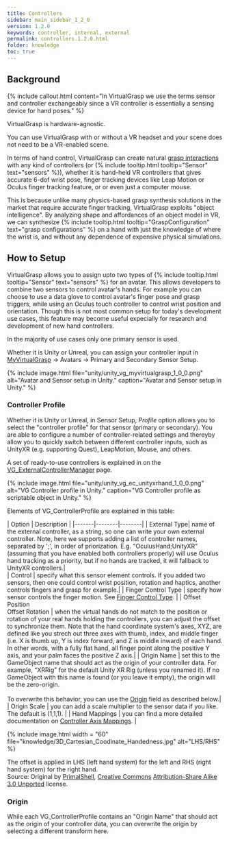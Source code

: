 ```yaml
---
title: Controllers
sidebar: main_sidebar_1_2_0
version: 1.2.0
keywords: controller, internal, external
permalink: controllers.1.2.0.html
folder: knowledge
toc: true
---
```

## Background

{% include callout.html content="In VirtualGrasp we use the terms sensor and controller exchangeably since a VR controller is essentially a sensing device for hand poses." %}

VirtualGrasp is hardware-agnostic. 

You can use VirtualGrasp with or without a VR headset and your scene does not need to be a VR-enabled scene. 

In terms of hand control, VirtualGrasp can create natural [grasp interactions](grasp_interaction.1.2.0.html) with any kind of controllers (or {% include tooltip.html tooltip="Sensor" text="sensors" %}), whether it is hand-held VR controllers that gives accurate 6-dof wrist pose, finger tracking devices like Leap Motion or Oculus finger tracking feature, or or even just a computer mouse. 

This is because unlike many physics-based grasp synthesis solutions in the market that require accurate finger tracking, VirtualGrasp exploits "object intelligence". By analyzing shape and affordances of an object model in VR, we can synthesize {% include tooltip.html tooltip="GraspConfiguration" text="grasp configurations" %} on a hand with just the knowledge of where the wrist is, and without any dependence of expensive physical simulations. 

## How to Setup


VirtualGrasp allows you to assign upto two types of {% include tooltip.html tooltip="Sensor" text="sensors" %} for an avatar. 
This allows developers to combine two sensors to control avatar's hands. For example you can choose to use a data glove to control avatar's finger pose and grasp triggers, while using an Oculus touch controller to control wrist position and orientation. Though this is not most common setup for today's development use cases, this feature may become useful expecially for research and development of new hand controllers. 

In the majority of use cases only one primary sensor is used. 


Whether it is Unity or Unreal, you can assign your controller input in [MyVirtualGrasp](unity_component_myvirtualgrasp.1.2.0.html#avatars-and-sensors) → Avatars → Primary and Secondary Sensor Setup. 

{% include image.html file="unity/unity_vg_myvirtualgrasp_1_0_0.png" alt="Avatar and Sensor setup in Unity." caption="Avatar and Sensor setup in Unity." %}

### Controller Profile

Whether it is Unity or Unreal, in Sensor Setup, _Profile_ option allows you to select the "controller profile" for that sensor (primary or secondary). You are able to configure a number of controller-related settings and thereyby allow you to quickly switch between different controller inputs, such as UnityXR (e.g. supporting Quest), LeapMotion, Mouse, and others.

A set of ready-to-use controllers is explained in on the [VG_ExternalControllerManager](http://localhost:4000/unity_component_vgexternalcontrollermanager.1.2.0.html#vg_externalcontroller-class) page. 

{% include image.html file="unity/unity_vg_ec_unityxrhand_1_0_0.png" alt="VG Controller profile in Unity." caption="VG Controller profile as scriptable object in Unity." %}

 Elements of VG_ControllerProfile are explained in this table: 

<!--{% include image.html file="unity/unity_vg_sensor.png" alt="Sensor configuration options in Unity." caption="Sensor configuration options in Unity." %}-->

| Option | Description |
|-------|--------|--------|
| External Type| name of the external controller, as a string, so one can write your own external controller. Note, here we supports adding a list of controller names, separated by ';', in order of priorization. E.g. "OculusHand;UnityXR" (assuming that you have enabled both controllers properly) will use Oculus hand tracking as a priority, but if no hands are tracked, it will fallback to UnityXR controllers.|  
| Control |  specify what this sensor element controls. If you added two sensors, then one could control wrist position, rotation and  haptics, another controls fingers and grasp for example.| 
| Finger Control Type |  specify how sensor controls the finger motion. See [Finger Control Type](virtualgrasp_unityapi.1.2.0.html#vg_fingercontroltype). | 
| Offset Position<br>Offset Rotation |  when the virtual hands do not match to the position or rotation of your real hands holding the controllers, you can adjust the offset to synchronize them. Note that the hand coordinate system's axes, XYZ, are defined like you strech out three axes with thumb, index, and middle finger (i.e. X is thumb up, Y is index forward, and Z is middle inward) of each hand. In other words, with a fully flat hand, all finger point along the positive Y axis, and your palm faces the positive Z axis.| 
| Origin Name | set this to the GameObject name that should act as the origin of your controller data. For example, "XRRig" for the default Unity XR Rig (unless you renamed it). If no GameObject with this name is found (or you leave it empty), the origin will be the zero-origin.<br><br>To overwrite this behavior, you can use the [Origin](#origin) field as described below.| 
| Origin Scale | you can add a scale multiplier to the sensor data if you like. The default is (1,1,1). | 
| Hand Mappings | you can find a more detailed documentation on [Controller Axis Mappings](avatars.1.2.0.html#controller-axis-mappings). | 

{% include image.html width = "60" file="knowledge/3D_Cartesian_Coodinate_Handedness.jpg" alt="LHS/RHS" %} <figcaption>The offset is applied in LHS (left hand system) for the left and RHS (right hand system) for the right hand.<br>Source: Original by <a href="https://commons.wikimedia.org/wiki/File:3D_Cartesian_Coodinate_Handedness.jpg">PrimalShell</a>, <a href="https://en.wikipedia.org/wiki/en:Creative_Commons">Creative Commons</a> <a href="https://creativecommons.org/licenses/by-sa/3.0/deed.en">Attribution-Share Alike 3.0 Unported</a> license.</figcaption>


<!--| Finger Control Type | Description |
|-------|--------|
| BY_SENSOR_FULL_DOFS | for sensor that can provide full dofs hand tracking like Leap Motion, the avatar hand will follow your own hand on all dofs. | 
| BY_SENSOR_LOW_DOFS| for sensor that can only provide one dof for each finger, like some data gloves, the avatar hand finger will be bended by just one value for each finger following a predefined animation path | 
| BY_ANIMATION | for all sensor types which all provide a single value, grabbing strength, range between 0.0 and 1.0, all fingers will follow a predefined path in animation. | 
| BY_OSCILLATED_ANIMATION | will let hand animated a little bit when not interacting with any object to avoid "rigid hand" feeling. (Experimental) | 
| BY_EXTERNAL | only relevant for External Controller sensor type, finger will be set by an externally specified finger dofs. | -->


### Origin

While each VG_ControllerProfile contains an "Origin Name" that should act as the origin of your controller data, you can overwrite the origin by selecting a different transform here. 

<!-- Moved these commented texts from External controller manager page to here. 
## Modifying or Writing a Controller

The following we describe technical considerations that you may have when you modify or write your own VG_ExternalController. You may especially end up here if you try to use your own, customized hand model for your application. Note that "SDK" in this case refers to the particular controller plugin (such as Oculus SDK, Ultraleap SDK, etc.).

### Initialization and Mapping

Each VG_ExternalController has to include a VG_ExternalControllerMapping that maps the bone indices provided by the SDK to VirtualGrasp. The VG_ExternalControllerMapping includes variables for 16 bones (1 wrist + 5 * 3 finger bones). The VG_ExternalControllerMapping should be initialized in the VG_ExternalController Initialization function.

### Coordinate-Frame Corrections

If you use a custom hand rig different than the GleechiRig provided in the SDK, you may find the fingers of the hand bending along the wrong axis.

The reason for the mismatch is that each finger controller (for example, VG_EC_OculusHands.cs) is adjusting the raw finger orientations that come directly from the controller API (for example, from the Oculus Integration plugin) to match the hand model representation that is provided with the SDK.

In this case you have two options:

1. you can base or adjust your hand rig to the existing hand rig, keeping the coordinate-frame definition (e.g., y along the finger bone, x to the right, z towards the palm) as in the provided rig. This is some work for a 3D artist.

2. in the controller (such as VG_EC_OculusHands.cs), in the Compute() function, you will see that all the raw finger orientations are processed through the modifyPose() function. Each pose matrix is modified to a new rotation based on if it is wrist or finger and if it is left and right hand (these were the changes we needed for the provided hand model). This is some work for a programmer.

    1. In the optimal case that your hand model is aligned with finger tracking sensor data, just remove the two lines where modifyPose() is called.
    2. If that does not work that means your hand model is not aligned with the finger tracking sensor data and that you have to update the modifyPose() function. Enabling the DebugDraw() call just below the modifyPose() can help you by visualizing the skeleton and rotations.
-->

<!--
{% include image.html file="unity/unity_control_flags.png" alt="VG control flags." caption="VG Control Flags" %}

There are a few controllers that are supported "out of the box" by VirtualGrasp, called INTERNAL_CONTROLLERs, which means that no additional Unity plugins are needed. However in the released VG SDK, INTERNAL_CONTROLLERS option is turned off. EXTERNAL_CONTROLLERs are enabled through separate Unity plugins, and are the default sensor type.

There are a few controllers that are supported "out of the box" by VirtualGrasp, called INTERNAL_CONTROLLERs, which means that no additional engine plugins are needed. 
Since VirtualGrasp internally takes care of them, we call them "internal controllers." All of the sensor options (such as LEAP in the image above), except EXTERNAL_CONTROLLER are internal controllers.

## Internal Controllers

To use some of the supported internal controllers, you will still need to install the main software on your computer (such as Leap SDK for Leap, Oculus App for Oculus, SteamVR for OpenVR, etc), but as a main feature, you will not need to take any further action in your game project.

This is because VG comes on demand with working native libraries for each supported internal controller. VG takes care of extracting input data from the native libraries and directly reflects it on the hand. The data is then represented as hand animation in the engine.

{% include image.html file="knowledge/internal_controllers.png" alt="Internal controllers." caption="Internal controller pipeline." %}

If your version does not support a controller, you will receive an error message like the following:

{% include image.html file="knowledge/controller_not_supported.png" alt="VG control flags." caption="" %}

Sometimes, you may end up in a situation where you cannot use an internal controller:

1. Your input is not available as an internal controller in VG, either because it's not feature-enabled or because it is not integrated.
1. Not all providers provide all configurations of native libraries (for example, LeapMotion does not have Android support).
1. It can be troublesome for platforms to load native library dependencies in runtime (such as Android on Quest).
1. You have proprietary input hardware where native libraries cannot be shared (fallback to problem 1.) or are not available (but rather managed, java, etc).
1. You want to have full control of the input data.

## External Controllers

For these cases, we have enabled a generic EXTERNAL_CONTROLLER interface.

It is called external, because - instead of an internal native library - an external source is feeding VG with the input data. In most cases, this external source is a plugin provided by the hardware manufacturer for your engine of choice.

{% include image.html file="knowledge/external_controllers.png" alt="Internal controllers." caption="External controller pipeline." %}

### Considerations

When installing a controller plugin into your project, the same native libraries will be placed somewhere on your system, most probably as part of the plugin that you installed into your project. With the plugin, a number of components, scripts, tutorials, etc may also be installed. Since you may not use many of them, this may be an **overhead to take**.

Using a component, script, or prefab, the plugin will follow to allow you to control a pair of hands. Often, only a **particular hand model** that comes with the plugin is supported out of the box (with fixed assumptions on the rig), and mostly this hand is directly controlled by the plugin during runtime. 

To provide best usability for full finger control, VG's external controller does not take the raw sensor input as an input (because there is no standard between different plugins), but works as a filter on the bone animation. The plugin will be used to extract the hand bones, and VG will receive and adjust it, before rendering.

Sometimes, the dependencies in the provided scripts/components/prefabs between the hand model, the data, the plugin, the overhead, etc, are so strong, that you might still want to (or have to) write **customized script** just using the plugin API. 

This means that you have to also gather a **holistic understanding**, covering the different APIs (components, scripts, APIs, etc). So, before you actually get up and running, you have to do a bit of reading, and it becomes less plug & play.

Finally, there are a **number of engineering issues** that may decrease plug&play further, such as that you have to

* handle more complex dependencies and runtime issues, such as when to update the hand model, or when to send the data into the library
* maintain potential future changes of the third party plugin provider, such as LeapMotion greatly refactored their API between two major versions 3 and 4, 
* handle very different geometrical representations (some APIs use global poses, some local poses, some angles; some APIs use left hand system, some right hand, ...),
* parameterize or adjust your script for every new hand model, since there is no standard for hand rigging in terms of the geometrical representations mentioned above.

Finally, all plugins are **engine specific**, so if you are using other engines beside Unity, you would have to do all this for both engines separately, at a risk that some plugins may not be available or work differently on different engines.

### VG_ExternalControllerManager

In order to reduce the effect of these considerations, and provide a better plug&play experience for external controller input, we provide a sample script, called VG_ExternalControllerManager and a number of VG_ExternalControllers that can be managed with it.

For Unity, the basic VG_ExternalController "UnityXR" is using Unity's [UnityXR](https://docs.unity3d.com/2019.1/Documentation/Manual/xr_input.1.2.0.html) API to provide the wrist pose and a trigger signal to VG.

<table border="1">
<thead>
<tr class="header">
<th colspan="3">Basic example using a plugin and direct data</th>
</tr>
</thead>
<tbody>
<tr>
<td markdown="span">UnityXR</td>
<td markdown="span">Wrist, trigger</td>
<td markdown="span">Unity XR controller abstraction, included in Unity since 2019.1; used for Quest / Touch</td>
</tr>
</tbody>
</table>

What this means is that the whole sensor processing is done through Unity/UnityXR, and VG is functioning as a filter on that signal between the sensor and the hand motion. No additional native libraries are needed, and since Unity and VG support both Windows and Android, you can run the same project in the Editor, on Windows and on the Quest without adaptations.

We also include integrations for some "full-pose" external controllers (which are those that also communicate finger tracking data) that we have been working with: 

<table border="1">
<thead>
<tr class="header">
<th colspan="4">Expansions dependent on customized hand controller</th>
</tr>
</thead>
<tbody>
<tr>
<td markdown="span">LeapHand</td>
<td markdown="span">Full hand</td>
<td markdown="span">LeapMotion SDK / API used for Finger Tracking.</td>
<td markdown="span">VG_EC_LeapHand.cs</td>
</tr>
<tr>
<td markdown="span">QuestHand</td>
<td markdown="span">Full hand</td>
<td markdown="span">OculusVR plugin / OVRPlugin API used for Quest Finger Tracking.</td>
<td markdown="span">VG_EC_OculusHand.cs</td>
</tr>
</tbody>
</table>

As mentioned earlier, for each of them, you also need to install a specific plugin into Unity (see table). VG then does not take the raw sensor input as an input, but works as a filter on the bone animation. To address some of the considerations mentioned in the section above, we provide mapping components (right column). Using the minimal APIs and some help of the VG plugin, those mapping components are configured automatically, they update the hand bones according to the sensor input, and then provide the full bone configuration to VG, which in turn updates the hand bones once again to the final hand configuration.

{% include important.html content="Due to the different geometric representations in the sensor API and the hand models, all mapping components are made to work with the Oculus hands. If you want to use other hands, you have to adapt the scripts." %}


## Known Issues

Full-hand external controllers do not work when using VirtualGrasp inside a remote package (due to package dependencies). You need to have VirtualGrasp installed inside the project from a .unitypackage.
-->